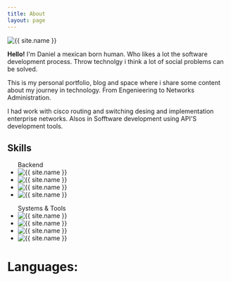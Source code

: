 ```yaml
---
title: About
layout: page
---
```

<img class="me" alt="{{ site.name }}" src="{% if site.external-image %}{{ site.me }}{% else %}{{ site.url }}/{{ site.me }}{% endif %}" />
<p>
<strong>Hello!</strong> I'm Daniel a mexican born human. Who likes a lot the software development process.
Throw technolgy i think a lot of social problems can be solved. 


This is my personal portfolio, blog and space where i share some content about my journey in technology.
From Engenieering to Networks Administration.


 I had work with cisco routing and switching desing and implementation enterprise networks. Alsos in Sofftware development using API'S development tools.
</p>

<h2>Skills</h2>

<ul class="skill-list">
    Backend
	<li>
	 <img class="skills-image" alt="{{ site.name }}" src="{% if site.external-image %}{{ site.skills.backend.laravel }}{% else %}{{ site.url }}/{{ site.skills.backend.laravel }}{% endif %}" />
	</li>
	<li>
	 <img class="skills-image" alt="{{ site.name }}" src="{% if site.external-image %}{{ site.skills.backend.node }}{% else %}{{ site.url }}/{{ site.skills.backend.node }}{% endif %}" />
	</li>
	<li>
	 <img class="skills-image" alt="{{ site.name }}" src="{% if site.external-image %}{{ site.skills.backend.spring }}{% else %}{{ site.url }}/{{ site.skills.backend.spring }}{% endif %}" />
	</li>
	<li>
	 <img class="skills-image" alt="{{ site.name }}" src="{% if site.external-image %}{{ site.skills.backend.rails }}{% else %}{{ site.url }}/{{ site.skills.backend.rails }}{% endif %}" />
	</li>
</ul>

<ul class="skill-list">
    Systems & Tools
	<li>
	 <img class="skills-image" alt="{{ site.name }}" src="{% if site.external-image %}{{ site.skills.tools.git }}{% else %}{{ site.url }}/{{ site.skills.tools.git }}{% endif %}" />
	</li>
	<li>
	 <img class="skills-image" alt="{{ site.name }}" src="{% if site.external-image %}{{ site.skills.tools.docker }}{% else %}{{ site.url }}/{{ site.skills.tools.docker }}{% endif %}" />
	</li>
	<li>
	 <img class="skills-image" alt="{{ site.name }}" src="{% if site.external-image %}{{ site.skills.tools.linux }}{% else %}{{ site.url }}/{{ site.skills.tools.linux }}{% endif %}" />
	</li>
	<li>
	 <img class="skills-image" alt="{{ site.name }}" src="{% if site.external-image %}{{ site.skills.tools.cisco }}{% else %}{{ site.url }}/{{ site.skills.tools.cisco }}{% endif %}" />
	</li>
</ul>
<p></p>
<p></p>
<p></p>
<p></p>
<h1> Languages: </h1>
<object data="/{{ site.skills.langs.clojure }}" type="image/svg+xml">
</object>
<object data="/{{ site.skills.langs.java }}" type="image/svg+xml">
</object>
<object data="/{{ site.skills.langs.groovy }}" type="image/svg+xml">
</object>
<object data="/{{ site.skills.langs.kotlin }}" type="image/svg+xml">
</object>
<object data="/{{ site.skills.langs.ruby }}" type="image/svg+xml">
</object>
<object data="/{{ site.skills.langs.python }}" type="image/svg+xml">
</object>
<object data="/{{ site.skills.langs.js }}" type="image/svg+xml">
</object>
<object data="/{{ site.skills.langs.php }}" type="image/svg+xml">
</object>
<object data="/{{ site.skills.langs.julia }}" type="image/svg+xml">
</object>
<object data="/{{ site.skills.langs.rb }}" type="image/svg+xml">
</object>
<object data="/{{ site.skills.langs.ocaml }}" type="image/svg+xml">
</object>
<object data="/{{ site.skills.langs.c }}" type="image/svg+xml">
</object>
